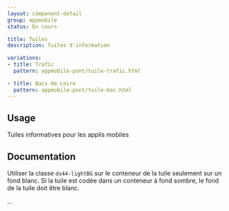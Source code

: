 ```yaml
---
layout: component-detail
group: appmobile
status: En cours

title: Tuiles
description: Tuiles d'information

variations:
- title: Trafic
  pattern: appmobile-pont/tuile-trafic.html

- title: Bacs de Loire
  pattern: appmobile-pont/tuile-bac.html
---
```



## Usage

Tuiles informatives pour les applis mobiles

## Documentation

Utiliser la classe `ds44-lightBG` sur le conteneur de la tuile seulement sur un fond blanc. Si la tuile est codée dans un conteneur à fond sombre, le fond de la tuile doit être blanc.


...
